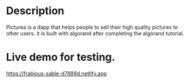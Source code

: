 # Description

Picturea is a dapp that helps people to sell their high quality pictures to other users. it is built with algorand after completing the algorand tutorial.

# Live demo for testing.

https://frabjous-sable-d7889d.netlify.app
